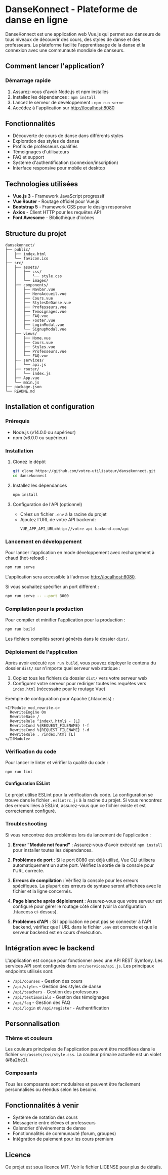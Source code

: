 # DanseKonnect - Plateforme de danse en ligne

DanseKonnect est une application web Vue.js qui permet aux danseurs de tous niveaux de découvrir des cours, des styles de danse et des professeurs. La plateforme facilite l'apprentissage de la danse et la connexion avec une communauté mondiale de danseurs.

## Comment lancer l'application?

### Démarrage rapide

1. Assurez-vous d'avoir Node.js et npm installés
2. Installez les dépendances : `npm install`
3. Lancez le serveur de développement : `npm run serve`
4. Accédez à l'application sur [http://localhost:8080](http://localhost:8080)

## Fonctionnalités

- Découverte de cours de danse dans différents styles
- Exploration des styles de danse
- Profils de professeurs qualifiés
- Témoignages d'utilisateurs
- FAQ et support
- Système d'authentification (connexion/inscription)
- Interface responsive pour mobile et desktop

## Technologies utilisées

- **Vue.js 3** - Framework JavaScript progressif
- **Vue Router** - Routage officiel pour Vue.js
- **Bootstrap 5** - Framework CSS pour le design responsive
- **Axios** - Client HTTP pour les requêtes API
- **Font Awesome** - Bibliothèque d'icônes

## Structure du projet

```
dansekonnect/
├── public/
│   ├── index.html
│   └── favicon.ico
├── src/
│   ├── assets/
│   │   ├── css/
│   │   │   └── style.css
│   │   └── images/
│   ├── components/
│   │   ├── Navbar.vue
│   │   ├── HeroAccueil.vue
│   │   ├── Cours.vue
│   │   ├── StylesDeDanse.vue
│   │   ├── Professeurs.vue
│   │   ├── Temoignages.vue
│   │   ├── FAQ.vue
│   │   ├── Footer.vue
│   │   ├── LoginModal.vue
│   │   └── SignupModal.vue
│   ├── views/
│   │   ├── Home.vue
│   │   ├── Cours.vue
│   │   ├── Styles.vue
│   │   ├── Professeurs.vue
│   │   └── FAQ.vue
│   ├── services/
│   │   └── api.js
│   ├── router/
│   │   └── index.js
│   ├── App.vue
│   └── main.js
├── package.json
└── README.md
```

## Installation et configuration

### Prérequis

- Node.js (v14.0.0 ou supérieur)
- npm (v6.0.0 ou supérieur)

### Installation

1. Clonez le dépôt
   ```bash
   git clone https://github.com/votre-utilisateur/dansekonnect.git
   cd dansekonnect
   ```

2. Installez les dépendances
   ```bash
   npm install
   ```

3. Configuration de l'API (optionnel)
   - Créez un fichier `.env` à la racine du projet
   - Ajoutez l'URL de votre API backend:
     ```
     VUE_APP_API_URL=http://votre-api-backend.com/api
     ```

### Lancement en développement

Pour lancer l'application en mode développement avec rechargement à chaud (hot-reload) :

```bash
npm run serve
```

L'application sera accessible à l'adresse [http://localhost:8080](http://localhost:8080).

Si vous souhaitez spécifier un port différent :

```bash
npm run serve -- --port 3000
```

### Compilation pour la production

Pour compiler et minifier l'application pour la production :

```bash
npm run build
```

Les fichiers compilés seront générés dans le dossier `dist/`.

### Déploiement de l'application

Après avoir exécuté `npm run build`, vous pouvez déployer le contenu du dossier `dist/` sur n'importe quel serveur web statique :

1. Copiez tous les fichiers du dossier `dist/` vers votre serveur web
2. Configurez votre serveur pour rediriger toutes les requêtes vers `index.html` (nécessaire pour le routage Vue)

Exemple de configuration pour Apache (.htaccess) :
```
<IfModule mod_rewrite.c>
  RewriteEngine On
  RewriteBase /
  RewriteRule ^index\.html$ - [L]
  RewriteCond %{REQUEST_FILENAME} !-f
  RewriteCond %{REQUEST_FILENAME} !-d
  RewriteRule . /index.html [L]
</IfModule>
```

### Vérification du code

Pour lancer le linter et vérifier la qualité du code :

```bash
npm run lint
```

#### Configuration ESLint

Le projet utilise ESLint pour la vérification du code. La configuration se trouve dans le fichier `.eslintrc.js` à la racine du projet. Si vous rencontrez des erreurs liées à ESLint, assurez-vous que ce fichier existe et est correctement configuré.

### Troubleshooting

Si vous rencontrez des problèmes lors du lancement de l'application :

1. **Erreur "Module not found"** : Assurez-vous d'avoir exécuté `npm install` pour installer toutes les dépendances.

2. **Problèmes de port** : Si le port 8080 est déjà utilisé, Vue CLI utilisera automatiquement un autre port. Vérifiez la sortie de la console pour l'URL correcte.

3. **Erreurs de compilation** : Vérifiez la console pour les erreurs spécifiques. La plupart des erreurs de syntaxe seront affichées avec le fichier et la ligne concernés.

4. **Page blanche après déploiement** : Assurez-vous que votre serveur est configuré pour gérer le routage côté client (voir la configuration .htaccess ci-dessus).

5. **Problèmes d'API** : Si l'application ne peut pas se connecter à l'API backend, vérifiez que l'URL dans le fichier `.env` est correcte et que le serveur backend est en cours d'exécution.

## Intégration avec le backend

L'application est conçue pour fonctionner avec une API REST Symfony. Les services API sont configurés dans `src/services/api.js`. Les principaux endpoints utilisés sont:

- `/api/courses` - Gestion des cours
- `/api/styles` - Gestion des styles de danse
- `/api/teachers` - Gestion des professeurs
- `/api/testimonials` - Gestion des témoignages
- `/api/faq` - Gestion des FAQ
- `/api/login` et `/api/register` - Authentification

## Personnalisation

### Thème et couleurs

Les couleurs principales de l'application peuvent être modifiées dans le fichier `src/assets/css/style.css`. La couleur primaire actuelle est un violet (#8a2be2).

### Composants

Tous les composants sont modulaires et peuvent être facilement personnalisés ou étendus selon les besoins.

## Fonctionnalités à venir

- Système de notation des cours
- Messagerie entre élèves et professeurs
- Calendrier d'événements de danse
- Fonctionnalités de communauté (forum, groupes)
- Intégration de paiement pour les cours premium

## Licence

Ce projet est sous licence MIT. Voir le fichier LICENSE pour plus de détails.
